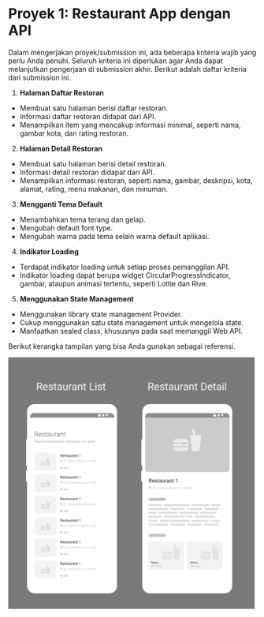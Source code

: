 # Proyek 1: Restaurant App dengan API

Dalam mengerjakan proyek/submission ini, ada beberapa kriteria wajib yang perlu Anda penuhi. Seluruh kriteria ini diperlukan agar Anda dapat melanjutkan pengerjaan di submission akhir. Berikut adalah daftar kriteria dari submission ini.

1. **Halaman Daftar Restoran**

- Membuat satu halaman berisi daftar restoran.
- Informasi daftar restoran didapat dari API.
- Menampilkan item yang mencakup informasi minimal, seperti nama, gambar kota, dan rating restoran. 

2. **Halaman Detail Restoran**

- Membuat satu halaman berisi detail restoran.
- Informasi detail restoran didapat dari API.
- Menampilkan informasi restoran, seperti nama, gambar, deskripsi, kota, alamat, rating, menu makanan, dan minuman.

3. **Mengganti Tema Default**

- Menambahkan tema terang dan gelap.
- Mengubah default font type.
- Mengubah warna pada tema selain warna default aplikasi.

4. **Indikator Loading**

- Terdapat indikator loading untuk setiap proses pemanggilan API.
- Indikator loading dapat berupa widget 
CircularProgressIndicator, gambar, ataupun animasi tertentu, seperti Lottie dan Rive.

5. **Menggunakan State Management**

- Menggunakan library state management Provider.
- Cukup menggunakan satu state management untuk mengelola state.
- Manfaatkan sealed class, khususnya pada saat memanggil Web API.

Berikut kerangka tampilan yang bisa Anda gunakan sebagai referensi.

<img src="./assets/images/dicoding/1.jpeg" width="500">



